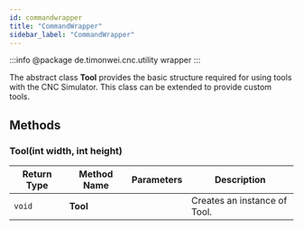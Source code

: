 ```yaml
---
id: commandwrapper
title: "CommandWrapper"
sidebar_label: "CommandWrapper"
---
```


:::info
@package de.timonwei.cnc.utility wrapper
:::

The abstract class **Tool** provides the basic structure required for using tools with the CNC Simulator. This class can be extended to provide custom tools.


## Methods

### Tool(int width, int height)
| Return Type   | Method Name   | Parameters  | Description    |
| ------------- | ------------- | ----------- | -------------- |
| `void`       | **Tool**      |             | Creates an instance of Tool. |